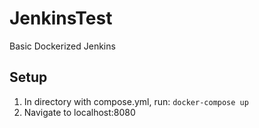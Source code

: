 # JenkinsTest
Basic Dockerized Jenkins

## Setup
1. In directory with compose.yml, run: ```docker-compose up```
2. Navigate to localhost:8080
